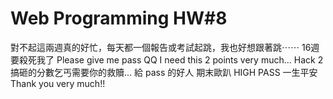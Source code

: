 # Web Programming HW#8
對不起這兩週真的好忙，每天都一個報告或考試起跳，我也好想跟著跳⋯⋯
16週要殺死我了
Please give me pass QQ
I need this 2 points very much...
Hack 2 搞砸的分數乞丐需要你的救贖...
給 pass 的好人 期末歐趴 HIGH PASS 一生平安
Thank you very much!!